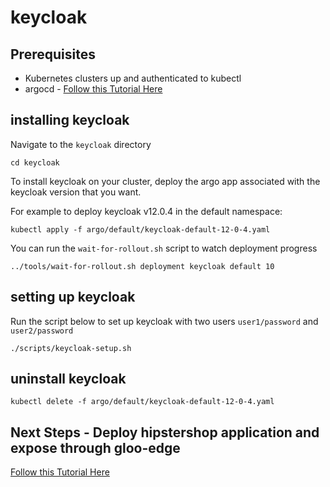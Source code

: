 # keycloak

## Prerequisites
- Kubernetes clusters up and authenticated to kubectl
- argocd - [Follow this Tutorial Here](https://github.com/solo-io/gitops-library/tree/main/argocd)

## installing keycloak
Navigate to the `keycloak` directory
```
cd keycloak
```

To install keycloak on your cluster, deploy the argo app associated with the keycloak version that you want. 

For example to deploy keycloak v12.0.4 in the default namespace:
```
kubectl apply -f argo/default/keycloak-default-12-0-4.yaml
```

You can run the `wait-for-rollout.sh` script to watch deployment progress
```
../tools/wait-for-rollout.sh deployment keycloak default 10
```

## setting up keycloak
Run the script below to set up keycloak with two users `user1/password` and `user2/password`
```
./scripts/keycloak-setup.sh
```

## uninstall keycloak
```
kubectl delete -f argo/default/keycloak-default-12-0-4.yaml
```

## Next Steps - Deploy hipstershop application and expose through gloo-edge
[Follow this Tutorial Here](https://github.com/solo-io/gitops-library/tree/main/hipstershop)